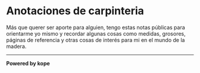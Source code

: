 # Anotaciones de carpinteria

Más que querer ser aporte para alguien, tengo estas notas públicas para orientarme yo mismo y recordar algunas cosas como medidas, grosores, páginas de referencia y otras cosas de interés para mi en el mundo de la madera.

----

**Powered by kope**
